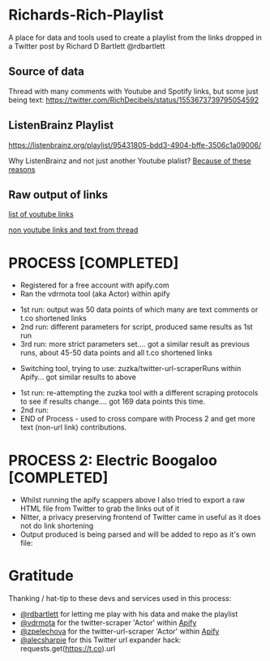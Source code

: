 # Richards-Rich-Playlist
A place for data and tools used to create a playlist from the links dropped in a Twitter post by Richard D Bartlett @rdbartlett

## Source of data
Thread with many comments with Youtube and Spotify links, but some just being text:
https://twitter.com/RichDecibels/status/1553673739795054592

## ListenBrainz Playlist
https://listenbrainz.org/playlist/95431805-bdd3-4904-bffe-3506c1a09006/

Why ListenBrainz and not just another Youtube plalist? [Because of these reasons](https://listenbrainz.org/about)

## Raw output of links

[list of youtube links](https://github.com/niclaz/Richards-Rich-Playlist/blob/main/youtube-links-parsed)

[non youtube links and text from thread](https://github.com/niclaz/Richards-Rich-Playlist/blob/main/other-links-and-text)



# PROCESS [COMPLETED]
 - Registered for a free account with apify.com
 - Ran the vdrmota tool (aka Actor) within apify
  * 1st run: output was 50 data points of which many are text comments or t.co shortened links
  * 2nd run: different parameters for script, produced same results as 1st run
  * 3rd run: more strict parameters set.... got a similar result as previous runs, about 45-50 data points and all t.co shortened links
  
 - Switching tool, trying to use: zuzka/twitter-url-scraperRuns within Apify... got similar results to above
  * 1st run: re-attempting the zuzka tool with a different scraping protocols to see if results change.... got 169 data points this time.
  * 2nd run: 
  * END of Process - used to cross compare with Process 2 and get more text (non-url link) contributions.


# PROCESS 2: Electric Boogaloo [COMPLETED]
 - Whilst running the apify scappers above I also tried to export a raw HTML file from Twitter to grab the links out of it
 - Nitter, a privacy preserving frontend of Twitter came in useful as it does not do link shortening
 - Output produced is being parsed and will be added to repo as it's own file: 

# Gratitude

Thanking / hat-tip to these devs and services used in this process:
- [@rdbartlett](https://github.com/rdbartlett) for letting me play with his data and make the playlist
- [@vdrmota](https://github.com/vdrmota) for the twitter-scraper 'Actor' within [Apify](https://apify.com/vdrmota])
- [@zpelechova](https://github.com/zpelechova) for the twitter-url-scraper 'Actor' within [Apify](https://apify.com/zuzka)
- [@alecsharpie](https://github.com/alecsharpie) for this Twitter url expander hack: requests.get(https://t.co<adfsd>).url
